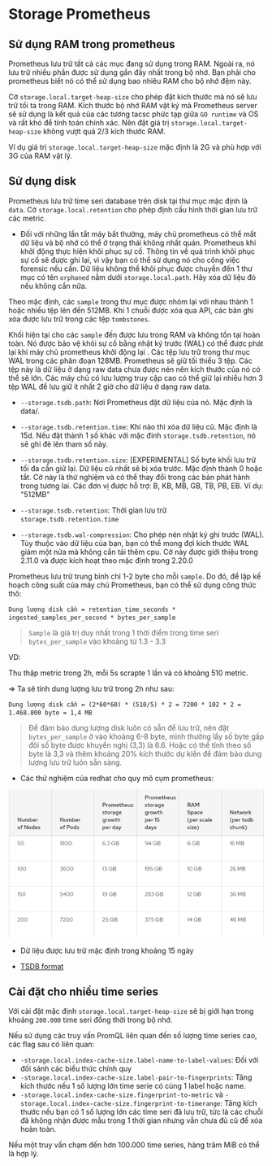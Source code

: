 # Storage Prometheus 

## Sử dụng RAM trong prometheus

Prometheus lưu trữ tất cả các mục đang sử dụng trong RAM. Ngoài ra, nó lưu trữ nhiều phần được sử dụng gần đây nhất trong bộ nhớ. Bạn phải cho prometheus biết nó có thể sử dụng bao nhiêu RAM cho bộ nhớ đệm này. 

Cờ `storage.local.target-heap-size` cho phép đặt kich thước mà nó sẽ lưu trữ tối ta trong RAM. Kích thước bộ nhớ RAM vật ký mà Prometheus server sẽ sử dụng là kết quả của các tương tacsc phức tạp giữa `GO runtime` và OS và rất khó để tính toán chính xác. Nên đặt giá trị `storage.local.target-heap-size` không vượt quá 2/3 kích thước RAM.

Ví dụ giá trị `storage.local.target-heap-size` mặc định là 2G và phù hợp với 3G của RAM vật lý. 

## Sử dụng disk

Prometheus lưu trữ time seri database trên disk tại thư mục mặc định là `data`. Cờ `storage.local.retention` cho phép định cấu hình thời gian lưu trữ các metric. 

- Đối với những lần tắt máy bất thường, máy chủ prometheus có thể mất dữ liệu và bộ nhớ có thể ở trạng thái không nhất quán. Prometheus khi khởi động thực hiện khôi phục sự cố. Thông tin về quá trình khôi phục sự cố sẽ được ghi lại, vì vậy bạn có thể sử dụng nó cho công việc forensic nếu cần. Dữ liệu không thể khôi phục được chuyển đến 1 thư mục có tên `orphaned` nằm dưới `storage.local.path`. Hãy xóa dữ liệu đó nếu không cần nữa.

Theo mặc định, các `sample` trong thư mục được nhóm lại với nhau thành 1 hoặc nhiều tệp lên đến 512MB. Khi 1 chuỗi được xóa qua API, các bản ghi xóa được lưu trữ trong các tệp `tombstones`.

Khối hiện tại cho các `sample` đến được lưu trong RAM và không tồn tại hoàn toàn. Nó được bảo vệ khỏi sự cố bằng nhật ký trước (WAL) có thể được phát lại khi máy chủ prometheus khởi động lại . Các tệp lưu trữ trong thư mục WAL trong các phân đoạn 128MB. Prometheus sẽ giữ tối thiểu 3 tệp. Các tệp này là dữ liệu ở dạng raw data chưa được nén nên kích thước của nó có thể sẽ lớn. Các máy chủ có lưu lượng truy cập cao có thể giữ lại nhiều hơn 3 tệp WAL để lưu giữ ít nhất 2 giờ cho dữ liệu ở dạng raw data.

- `--storage.tsdb.path`: Nơi Prometheus đặt dữ liệu của nó. Mặc định là data/.

- `--storage.tsdb.retention.time`: Khi nào thì xóa dữ liệu cũ. Mặc định là 15d. Nếu đặt thành 1 số khác với mặc đinh `storage.tsdb.retention`, nó sẽ ghi đè lên tham số này. 

- `--storage.tsdb.retention.size`: [EXPERIMENTAL] Số byte khối lưu trữ tối đa cần giữ lại. Dữ liệu cũ nhất sẽ bị xóa trước. Mặc định thành 0 hoặc tắt. Cờ này là thử nghiệm và có thể thay đổi trong các bản phát hành trong tương lai. Các đơn vị được hỗ trợ: B, KB, MB, GB, TB, PB, EB. Ví dụ: "512MB"

- `--storage.tsdb.retention`: Thời gian lưu trữ `storage.tsdb.retention.time`

- `--storage.tsdb.wal-compression`: Cho phép nén nhật ký ghi trước (WAL). Tùy thuộc vào dữ liệu của bạn, bạn có thể mong đợi kích thước WAL giảm một nửa mà không cần tải thêm cpu. Cờ này được giới thiệu trong 2.11.0 và được kích hoạt theo mặc định trong 2.20.0

Prometheus lưu trữ trung bình chỉ 1-2 byte cho mỗi `sample`. Do đó, để lập kế hoạch công suất của máy chủ Prometheus, bạn có thể sử dụng công thức thô:

```
Dung lượng disk cần = retention_time_seconds * ingested_samples_per_second * bytes_per_sample
```

> `Sample` là giá trị duy nhất trong 1 thời điểm trong time seri
> `bytes_per_sample` vào khoảng từ 1.3 - 3.3

VD:

Thu thập metric trong 2h, mỗi 5s scrapte 1 lần và có khoảng 510 metric. 

=> Ta sẽ tính dung lượng lưu trữ trong 2h như sau:

```
Dung lượng disk cần = (2*60*60) * (510/5) * 2 = 7200 * 102 * 2 = 1.468.800 byte = 1,4 MB
```

> Để đảm bảo dung lượng disk luôn có sẵn để lưu trữ, nên đặt `bytes_per_sample` ở vào khoảng 6-8 byte, mình thường lấy số byte gấp đôi số byte được khuyến nghị (3,3) là 6.6. Hoặc có thể tính theo số byte là 3,3 và thêm khoảng 20% kích thước dự kiến để đảm bảo dung lượng lưu trữ luôn sẵn sàng.

- Các thử nghiệm của redhat cho quy mô cụm prometheus:

![](./images/sizing.png)

- Dữ liệu được lưu trữ mặc định trong khoảng 15 ngày

- [TSDB format](https://github.com/prometheus/prometheus/blob/release-2.27/tsdb/docs/format/README.md)

## Cài đặt cho nhiều time series

Với cài đặt mặc định `storage.local.target-heap-size` sẽ bị giới hạn trong khoảng `200.000` time seri đồng thời trong bộ nhớ. 

Nếu sử dụng các truy vấn PromQL liên quan đến số lượng time series cao, các flag sau có liên quan:

- `-storage.local.index-cache-size.label-name-to-label-values`: Đối với đối sánh các biểu thức chính quy
- `-storage.local.index-cache-size.label-pair-to-fingerprints`: Tăng kích thước nếu 1 số lượng lớn time serie có cùng 1 label hoặc name. 
- `-storage.local.index-cache-size.fingerprint-to-metric` và `-storage.local.index-cache-size.fingerprint-to-timerange`: Tăng kích thước nếu bạn có 1 số lượng lớn các time seri đã lưu trữ, tức là các chuỗi đã không nhận được mẫu trong 1 thời gian nhưng vẫn chưa đủ cũ để xóa hoàn toàn. 

Nếu một truy vấn chạm đến hơn 100.000 time series, hàng trăm MiB có thể là hợp lý.


